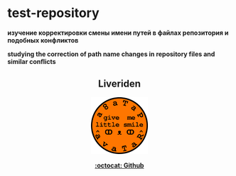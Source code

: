 # test-repository

**изучение корректировки смены имени путей в файлах репозитория и подобных конфликтов**

**studying the correction of path name changes in repository files and similar conflicts**

<div align="center">
<h2>Liveriden</h2>
<a href="https://github.com/liveriden" title="Liveriden">
<img alt="Liveriden logo - (Если Вы видите этот текст, это значит ссылка неработающая, если у Вас есть свободная минутка :) сообщите об этом  на электронную почту вставив ссылку страницы в письмо или опишите ситуацию.) (If You see this text, it means the link is broken, if You have a free minute :) let know by e-mail by inserting the page link in the letter or describe the situation.)" height="128" src="https://github.com/liveriden/lidev/raw/main/github-assets/image/smile-browser-image.png" width="128" />
</a>
</div>
<div align="center">

<b>[:octocat: Github](https://github.com/)</b>

</div>
<!--'liveridenʳ࿕☦'-->
